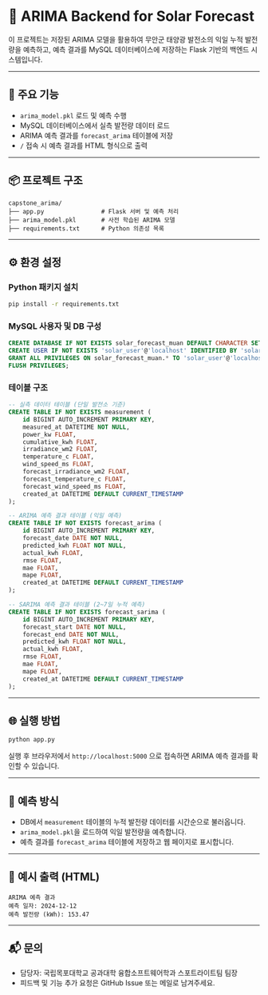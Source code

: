 # 📘 ARIMA Backend for Solar Forecast

이 프로젝트는 저장된 ARIMA 모델을 활용하여 무안군 태양광 발전소의 익일 누적 발전량을 예측하고, 예측 결과를 MySQL 데이터베이스에 저장하는 Flask 기반의 백엔드 시스템입니다.

---

## 🚀 주요 기능

* `arima_model.pkl` 로드 및 예측 수행
* MySQL 데이터베이스에서 실측 발전량 데이터 로드
* ARIMA 예측 결과를 `forecast_arima` 테이블에 저장
* `/` 접속 시 예측 결과를 HTML 형식으로 출력

---

## 📦 프로젝트 구조

```plaintext
capstone_arima/
├── app.py                # Flask 서버 및 예측 처리
├── arima_model.pkl       # 사전 학습된 ARIMA 모델
├── requirements.txt      # Python 의존성 목록
```

---

## ⚙️ 환경 설정

### Python 패키지 설치

```bash
pip install -r requirements.txt
```

### MySQL 사용자 및 DB 구성

```sql
CREATE DATABASE IF NOT EXISTS solar_forecast_muan DEFAULT CHARACTER SET utf8mb4;
CREATE USER IF NOT EXISTS 'solar_user'@'localhost' IDENTIFIED BY 'solar_pass_2025';
GRANT ALL PRIVILEGES ON solar_forecast_muan.* TO 'solar_user'@'localhost';
FLUSH PRIVILEGES;
```

### 테이블 구조

```sql
-- 실측 데이터 테이블 (단일 발전소 기준)
CREATE TABLE IF NOT EXISTS measurement (
    id BIGINT AUTO_INCREMENT PRIMARY KEY,
    measured_at DATETIME NOT NULL,
    power_kw FLOAT,
    cumulative_kwh FLOAT,
    irradiance_wm2 FLOAT,
    temperature_c FLOAT,
    wind_speed_ms FLOAT,
    forecast_irradiance_wm2 FLOAT,
    forecast_temperature_c FLOAT,
    forecast_wind_speed_ms FLOAT,
    created_at DATETIME DEFAULT CURRENT_TIMESTAMP
);

-- ARIMA 예측 결과 테이블 (익일 예측)
CREATE TABLE IF NOT EXISTS forecast_arima (
    id BIGINT AUTO_INCREMENT PRIMARY KEY,
    forecast_date DATE NOT NULL,
    predicted_kwh FLOAT NOT NULL,
    actual_kwh FLOAT,
    rmse FLOAT,
    mae FLOAT,
    mape FLOAT,
    created_at DATETIME DEFAULT CURRENT_TIMESTAMP
);

-- SARIMA 예측 결과 테이블 (2~7일 누적 예측)
CREATE TABLE IF NOT EXISTS forecast_sarima (
    id BIGINT AUTO_INCREMENT PRIMARY KEY,
    forecast_start DATE NOT NULL,
    forecast_end DATE NOT NULL,
    predicted_kwh FLOAT NOT NULL,
    actual_kwh FLOAT,
    rmse FLOAT,
    mae FLOAT,
    mape FLOAT,
    created_at DATETIME DEFAULT CURRENT_TIMESTAMP
);
```

---

## 🌐 실행 방법

```bash
python app.py
```

실행 후 브라우저에서 `http://localhost:5000` 으로 접속하면 ARIMA 예측 결과를 확인할 수 있습니다.

---

## 📌 예측 방식

* DB에서 `measurement` 테이블의 누적 발전량 데이터를 시간순으로 불러옵니다.
* `arima_model.pkl`을 로드하여 익일 발전량을 예측합니다.
* 예측 결과를 `forecast_arima` 테이블에 저장하고 웹 페이지로 표시합니다.

---

## 🧪 예시 출력 (HTML)

```
ARIMA 예측 결과
예측 일자: 2024-12-12
예측 발전량 (kWh): 153.47
```

---

## 📬 문의

* 담당자: 국립목포대학교 공과대학 융합소프트웨어학과 스포트라이트팀 팀장
* 피드백 및 기능 추가 요청은 GitHub Issue 또는 메일로 남겨주세요.
